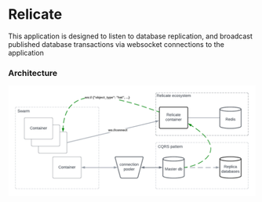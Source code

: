 # Relicate
This application is designed to listen to database replication, and broadcast published database transactions via websocket connections to the application


### Architecture
![Architecture](./docs/Architecture.png)
